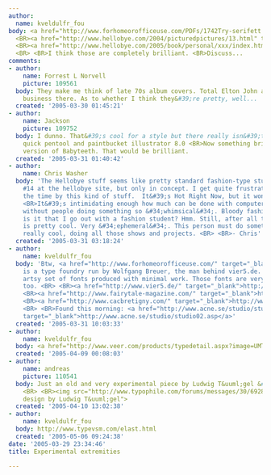 ```yaml
---
author:
  name: kveldulfr_fou
body: <a href="http://www.forhomeorofficeuse.com/PDFs/1742Try-serifett.pdf" target="_blank">http://www.forhomeorofficeuse.com/PDFs/1742Try-serifett.pdf</a>
  <BR><a href="http://www.hellobye.com/2004/picturedpictures/13.html" target="_blank">http://www.hellobye.com/2004/picturedpictures/13.html</a>
  <BR><a href="http://www.hellobye.com/2005/book/personal/xxx/index.htm" target="_blank">http://www.hellobye.com/2005/book/personal/xxx/index.htm</a>
  <BR> <BR>I think those are completely brilliant. <BR>Discuss...
comments:
- author:
    name: Forrest L Norvell
    picture: 109561
  body: They make me think of late 70s album covers. Total Elton John and cocaine
    business there. As to whether I think they&#39;re pretty, well...
  created: '2005-03-30 01:45:21'
- author:
    name: Jackson
    picture: 109752
  body: I dunno. That&#39;s cool for a style but there really isn&#39;t much beyond
    quick pentool and paintbucket illustrator 8.0 <BR>Now something brilliant. A script
    version of Babyteeth. That would be brilliant.
  created: '2005-03-31 01:40:42'
- author:
    name: Chris Washer
  body: 'The Hellobye stuff seems like pretty standard fashion-type stuff. I do like
    #14 at the hellobye site, but only in concept. I get quite frustrated alot of
    the time by this kind of stuff.  It&#39;s Hot Right Now, but it wont hold. <BR>
    <BR>It&#39;s intimidating enough how much can be done with computers and printing
    without people doing something so &#34;whimsical&#34;. Bloody fashion. So why
    is it that I go out with a fashion student? Hmm. Still, after all that the style
    is pretty cool. Very &#34;ephemeral&#34;. This person must do something that&#39;s
    really cool, doing all those shows and projects. <BR> <BR>- Chris'
  created: '2005-03-31 03:18:24'
- author:
    name: kveldulfr_fou
  body: 'Btw, <a href="http://www.forhomeorofficeuse.com/" target="_blank">http://www.forhomeorofficeuse.com/</a>
    is a type foundry run by Wolfgang Breuer, the man behind vier5.de. What a hilarious,
    artsy set of fonts produced with minimal work. Those fonts are very expensive
    too. <BR> <BR><a href="http://www.vier5.de/" target="_blank">http://www.vier5.de/</a>
    <BR><a href="http://www.fairytale-magazine.com/" target="_blank">http://www.fairytale-magazine.com/</a>
    <BR><a href="http://www.cacbretigny.com/" target="_blank">http://www.cacbretigny.com/</a>
    <BR> <BR>Found this morning: <a href="http://www.acne.se/studio/studio02.asp"
    target="_blank">http://www.acne.se/studio/studio02.asp</a>'
  created: '2005-03-31 10:03:33'
- author:
    name: kveldulfr_fou
  body: <a href="http://www.veer.com/products/typedetail.aspx?image=UMT0000144" target="_blank">http://www.veer.com/products/typedetail.aspx?image=UMT0000144</a>
  created: '2005-04-09 00:08:03'
- author:
    name: andreas
    picture: 110541
  body: Just an old and very experimental piece by Ludwig T&uuml;gel &#40;1925&#41;.
    <BR> <BR><img src="http://www.typophile.com/forums/messages/30/69287.gif" alt="type
    design by Ludwig T&uuml;gel">
  created: '2005-04-10 13:02:38'
- author:
    name: kveldulfr_fou
  body: http://www.typevsm.com/elast.html
  created: '2005-05-06 09:24:38'
date: '2005-03-29 23:34:46'
title: Experimental extremities

---
```


